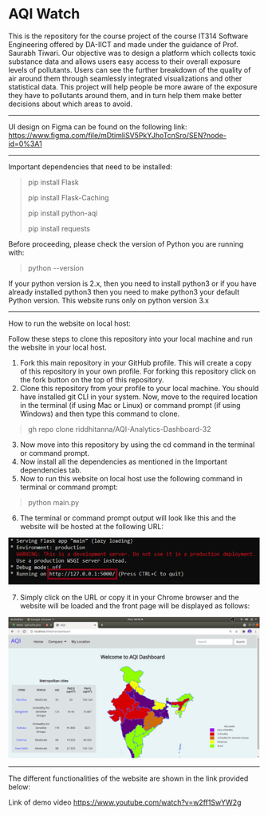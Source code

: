 # AQI Watch

This is the repository for the course project of the course IT314 Software Engineering offered by DA-IICT and made under the guidance of Prof. Saurabh Tiwari. Our objective was to design a platform which collects toxic substance data and allows users easy access to their overall exposure levels of pollutants. Users can see the further breakdown of the quality of air around them through seamlessly integrated visualizations and other statistical data. This project will help people be more aware of the exposure they have to pollutants around them, and in turn help them make better decisions about which areas to avoid.

___

UI design on Figma can be found on the following link: https://www.figma.com/file/mDtimliSV5PkYJhoTcnSro/SEN?node-id=0%3A1

--- 

Important dependencies that need to be installed:
> pip install Flask
> 
> pip install Flask-Caching
> 
> pip install python-aqi
> 
> pip install requests
 
Before proceeding, please check the version of Python you are running with:
 
> python --version
 
If your python version is 2.x, then you need to install python3 or if you have already installed python3 then you need to make python3 your default Python version. This website runs only on python version 3.x

--- 
 
How to run the website on local host:
 
Follow these steps to clone this repository into your local machine and run the website in your local host.
 
1. Fork this main repository in your GitHub profile. This will create a copy of this repository in your own profile. For forking this repository click on the fork button on the top of this repository.
2. Clone this repository from your profile to your local machine. You should have installed git CLI in your system. Now, move to the required location in the terminal (if using Mac or Linux) or command prompt (if using Windows) and then type this command to clone.

> gh repo clone riddhitanna/AQI-Analytics-Dashboard-32
 
3. Now move into this repository by using the cd command in the terminal or command prompt. 
4. Now install all the dependencies as mentioned in the Important dependencies tab.
5. Now to run this website on local host use the following command in terminal or command prompt:
 
> python main.py

6. The terminal or command prompt output will look like this and the website will be hosted at the following URL:

![terminal output](screenshot_2.png)
 
7. Simply click on the URL or copy it in your Chrome browser and the website will be loaded and the front page will be displayed as follows:

![main dashboard](screenshot_1.png)

 
---

The different functionalities of the website are shown in the link provided below:
 
Link of demo video
https://www.youtube.com/watch?v=w2ff1SwYW2g
